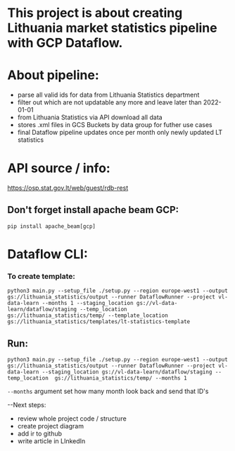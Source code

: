 # This project is about creating Lithuania market statistics pipeline with GCP Dataflow.

# About pipeline:
- parse all valid ids for data from Lithuania Statistics department
- filter out which are not updatable any more and leave later than 2022-01-01
- from Lithuania Statistics via API download all data
- stores .xml files in GCS Buckets by data group for futher use cases
- final Dataflow pipeline updates once per month only newly updated LT statistics

# API source / info:
https://osp.stat.gov.lt/web/guest/rdb-rest

## Don't forget install apache beam GCP:
`pip install apache_beam[gcp]`

# Dataflow CLI:
### To create template:
`python3 main.py --setup_file ./setup.py --region europe-west1 --output gs://lithuania_statistics/output --runner DataflowRunner --project vl-data-learn --months 1 --staging_location gs://vl-data-learn/dataflow/staging --temp_location  gs://lithuania_statistics/temp/ --template_location gs://lithuania_statistics/templates/lt-statistics-template`

## Run:
`python3 main.py --setup_file ./setup.py --region europe-west1 --output gs://lithuania_statistics/output --runner DataflowRunner --project vl-data-learn --staging_location gs://vl-data-learn/dataflow/staging --temp_location  gs://lithuania_statistics/temp/ --months 1`

`--months` argument set how many month look back and send that ID's


--Next steps:
- review whole project code / structure
- create project diagram
- add ir to github
- write article in LInkedIn